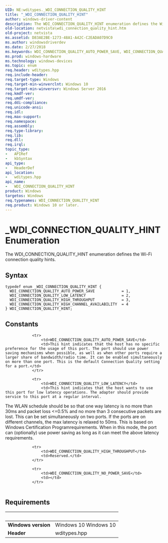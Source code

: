```yaml
---
UID: NE:wditypes._WDI_CONNECTION_QUALITY_HINT
title: "_WDI_CONNECTION_QUALITY_HINT"
author: windows-driver-content
description: The WDI_CONNECTION_QUALITY_HINT enumeration defines the Wi-Fi connection quality hints.
old-location: netvista\wdi_connection_quality_hint.htm
old-project: netvista
ms.assetid: D83AE2BE-1273-48A1-A42C-C2EADA07D9C0
ms.author: windowsdriverdev
ms.date: 2/27/2018
ms.keywords: WDI_CONNECTION_QUALITY_AUTO_POWER_SAVE, WDI_CONNECTION_QUALITY_HIGH_CHANNEL_AVAILABILITY, WDI_CONNECTION_QUALITY_HIGH_THROUGHPUT, WDI_CONNECTION_QUALITY_HINT, WDI_CONNECTION_QUALITY_HINT enumeration [Device and Driver Installation], WDI_CONNECTION_QUALITY_LOW_LATENCY, _WDI_CONNECTION_QUALITY_HINT, devinst.wfi_connection_quality_hint, netvista.wdi_connection_quality_hint, wditypes/WDI_CONNECTION_QUALITY_AUTO_POWER_SAVE, wditypes/WDI_CONNECTION_QUALITY_HIGH_CHANNEL_AVAILABILITY, wditypes/WDI_CONNECTION_QUALITY_HIGH_THROUGHPUT, wditypes/WDI_CONNECTION_QUALITY_HINT, wditypes/WDI_CONNECTION_QUALITY_LOW_LATENCY
ms.prod: windows-hardware
ms.technology: windows-devices
ms.topic: enum
req.header: wditypes.hpp
req.include-header: 
req.target-type: Windows
req.target-min-winverclnt: Windows 10
req.target-min-winversvr: Windows Server 2016
req.kmdf-ver: 
req.umdf-ver: 
req.ddi-compliance: 
req.unicode-ansi: 
req.idl: 
req.max-support: 
req.namespace: 
req.assembly: 
req.type-library: 
req.lib: 
req.dll: 
req.irql: 
topic_type:
-	APIRef
-	kbSyntax
api_type:
-	HeaderDef
api_location:
-	wditypes.hpp
api_name:
-	WDI_CONNECTION_QUALITY_HINT
product: Windows
targetos: Windows
req.typenames: WDI_CONNECTION_QUALITY_HINT
req.product: Windows 10 or later.
---
```


# _WDI_CONNECTION_QUALITY_HINT Enumeration
The WDI_CONNECTION_QUALITY_HINT enumeration defines the Wi-Fi connection quality hints.

## Syntax
````
typedef enum _WDI_CONNECTION_QUALITY_HINT { 
  WDI_CONNECTION_QUALITY_AUTO_POWER_SAVE            = 1,
  WDI_CONNECTION_QUALITY_LOW_LATENCY                = 2,
  WDI_CONNECTION_QUALITY_HIGH_THROUGHPUT            = 3,
  WDI_CONNECTION_QUALITY_HIGH_CHANNEL_AVAILABILITY  = 4
} WDI_CONNECTION_QUALITY_HINT;
````

## Constants

<table>
            
                <tr>
                    <td>WDI_CONNECTION_QUALITY_AUTO_POWER_SAVE</td>
                    <td>This hint indicates that the host has no specific preference for the usage of this port. The port should use power saving mechanisms when possible, as well as when other ports require a larger share of bandwidth/radio time. It can be enabled simultaneously on more than one port. This is the default Connection Quality setting for a port.</td>
                </tr>
            
                <tr>
                    <td>WDI_CONNECTION_QUALITY_LOW_LATENCY</td>
                    <td>This hint indicates that the host wants to use this port for low latency operations. The adapter should provide service to this port at a regular interval.
The WLAN schedule should be so that one way latency is no more than 30ms and packet loss &lt;=0.5% and no more than 3 consecutive packets are lost.
This can be set simultaneously on two ports. If the ports are on different channels, the max latency is relaxed to 50ms.  This is based on Windows Certification Programrequirements.
When in this mode, the port can (optionally) use power saving as long as it can meet the above latency requirements.</td>
                </tr>
            
                <tr>
                    <td>WDI_CONNECTION_QUALITY_HIGH_THROUGHPUT</td>
                    <td>Reserved.</td>
                </tr>
            
                <tr>
                    <td>WDI_CONNECTION_QUALITY_NO_POWER_SAVE</td>
                    <td></td>
                </tr>
</table>


## Requirements
| &nbsp; | &nbsp; |
| ---- |:---- |
| **Windows version** | Windows 10 Windows 10 |
| **Header** | wditypes.hpp |